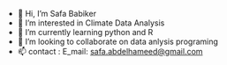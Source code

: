 - 👋 Hi, I’m Safa Babiker
- 👀 I’m interested in Climate Data Analysis
- 🌱 I’m currently learning python and R
- 💞️ I’m looking to collaborate on data anlysis programing 
- 📫 contact : E_mail: safa.abdelhameed@gmail.com

<!---
safaat1606/safaat1606 is a ✨ special ✨ repository because its `README.md` (this file) appears on your GitHub profile.
You can click the Preview link to take a look at your changes.
--->
